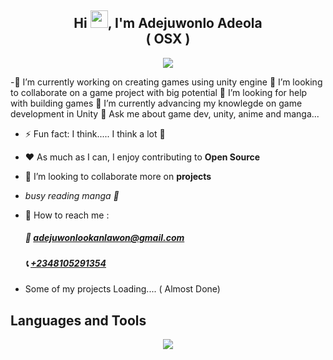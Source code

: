 <h2 align="center">Hi <img src="https://media.giphy.com/media/hvRJCLFzcasrR4ia7z/giphy.gif" width="28">, I'm Adejuwonlo Adeola <br/> ( OSX ) <br/> </h2>

<p align="center">
  <a href="https://github.com/DenverCoder1/readme-typing-svg"><img src="https://readme-typing-svg.herokuapp.com?lines=Unity+Game+Developer;Frontend+Developer;3D+Artist;Open%20Sorcerer&center=true&width=640&height=55"></a>
</p> 

-🔭 I’m currently working on creating games using unity engine 🎉 I’m looking to collaborate on a game project with big potential 👐 I’m looking for help with building games 🌱 I’m currently advancing my knowlegde on game development in Unity 💬 Ask me about game dev, unity, anime and manga...
- ⚡ Fun fact: I think..... I think a lot 🤔
- ❤️ As much as I can, I enjoy contributing to **Open Source**
- 👯 I’m looking to collaborate more on **projects**
- _busy reading manga 📖_
  
- 💬 How to reach me :
    ##### 📧 [adejuwonlookanlawon@gmail.com](mailto:adejuwonlookanlawon@gmail.com)  
    <!-- ##### 🌏 [https://syntaxken.netlify.app](https://syntaxken.netlify.app) -->
    ##### 📞 [+2348105291354](tel:+2348105291354)

- Some of my projects  Loading.... ( Almost Done)
    <!-- ##### 🌏 [emmyhcoin.com](https://emmyhcoin.com)
    ##### 🌏 [languvi.com](https://languvi.com) -->
    <!-- ##### 🌏 [perzsirentals.com](https://www.perzsirentals.com) 
    ##### 🌏 [Digiurl url shortener](https://digiurl.vercel.app/)
    ##### 🌏 [Cinerama-insight.app/](https://cinerama-insight.netlify.app/)
    ##### 🌏 [futaforum.app](https://futaforum.vercel.app) -->

## Languages and Tools
<p align="center">
  <a href="https://skillicons.dev">
    <img src="https://skillicons.dev/icons?i=django,unity,python,cs,cpp,css,git,github,js,discord,figma,pr,visualstudio,aws,postgres" />
  </a>
</p>


<!-- # 📊 GitHub Stats:
![](https://github-readme-streak-stats.herokuapp.com/?user=preciousken&theme=dark&hide_border=true)<br/>

---
[![](https://visitcount.itsvg.in/api?id=preciousken&icon=0&color=0)](https://visitcount.itsvg.in) -->

<!-- Proudly created with GPRM ( https://gprm.itsvg.in ) -->
